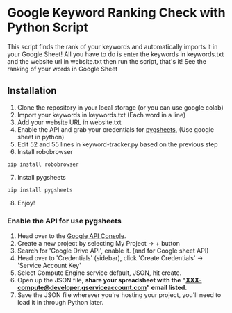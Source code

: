 # Google Keyword Ranking Check with Python Script
This script finds the rank of your keywords and automatically imports it in your Google Sheet!
All you have to do is enter the keywords in keywords.txt and the website url in website.txt then run the script, that's it! See the ranking of your words in Google Sheet

## Installation
1. Clone the repository in your local storage (or you can use google colab)
2. Import your keywords in keywords.txt (Each word in a line)
3. Add your website URL in website.txt
4. Enable the API and grab your credentials for [pygsheets](https://github.com/nithinmurali/pygsheets), (Use google sheet in python)
5. Edit 52 and 55 lines in keyword-tracker.py based on the previous step
6. Install robobrowser
```
pip install robobrowser
```
7. Install pygsheets
```
pip install pygsheets
```
8. Enjoy!

### Enable the API for use pygsheets
1.  Head over to the  [Google API Console](https://console.developers.google.com/).
2.  Create a new project by selecting My Project -> + button
3.  Search for 'Google Drive API', enable it. (and for Google sheet API)
4.  Head over to 'Credentials' (sidebar), click 'Create Credentials' -> 'Service Account Key'
5.  Select Compute Engine service default, JSON, hit create.
6.  Open up the JSON file, **share your spreadsheet with the "XXX-compute@developer.gserviceaccount.com" email listed.**
7.  Save the JSON file wherever you're hosting your project, you'll need to load it in through Python later.
